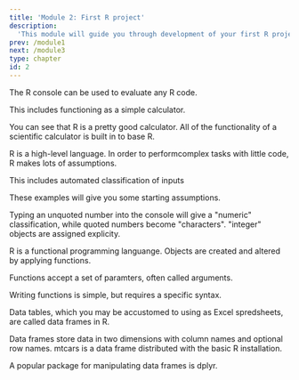 ```yaml
---
title: 'Module 2: First R project'
description:
  'This module will guide you through development of your first R project'
prev: /module1
next: /module3
type: chapter
id: 2
---
```


<exercise id="0" title="Opening Rstudio" type="slides">

<slides source="chapter5_01_introduction_to_Rstudio">
</slides>

</exercise>

<exercise id="1" title="The R console">

The R console can be used to evaluate any R code.

This includes functioning as a simple calculator.

<codeblock id="02_01">
</codeblock>

You can see that R is a pretty good calculator. All of the functionality of a scientific calculator is built in to base R.

</exercise>

<exercise id="2" title="R classes">

R is a high-level language. In order to performcomplex tasks with little code, R makes lots of assumptions. 

This includes automated classification of inputs

<codeblock id="02_02">
</codeblock>

These examples will give you some starting assumptions. 

Typing an unquoted number into the console will give a "numeric" classification, while quoted numbers become "characters". "integer" objects are assigned explicity.

</exercise>

<exercise id="2" title="R functions">

R is a functional programming languange. Objects are created and altered by applying functions.

Functions accept a set of paramters, often called arguments.

<codeblock id="02_03">
</codeblock>

Writing functions is simple, but requires a specific syntax.

</exercise>


<exercise id="17" title="A Data Frame">

Data tables, which you may be accustomed to using as Excel spredsheets, are called data frames in R.

Data frames store data in two dimensions with column names and optional row names. mtcars is a data frame distributed with the basic R installation.

A popular package for manipulating data frames is dplyr.

<codeblock id="02_17">
</codeblock>

</exercise>


